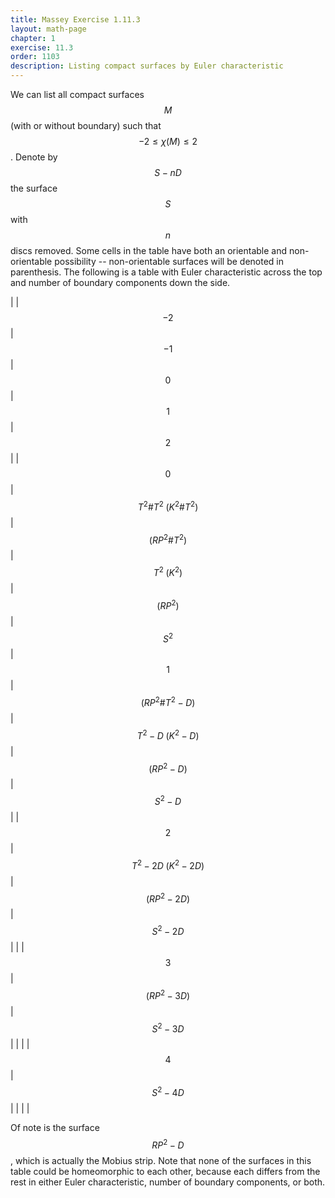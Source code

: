 ```yaml
---
title: Massey Exercise 1.11.3
layout: math-page
chapter: 1
exercise: 11.3
order: 1103
description: Listing compact surfaces by Euler characteristic
---
```


We can list all compact surfaces $$M$$ (with or without boundary) such that $$-2 \leq \chi(M) \leq 2$$.
Denote by $$S - nD$$ the surface $$S$$ with $$n$$ discs removed.
Some cells in the table have both an orientable and non-orientable possibility -- non-orientable surfaces will be denoted in parenthesis.
The following is a table with Euler characteristic across the top and number of boundary components down the side.

|       | $$-2$$ | $$-1$$ | $$0$$ | $$1$$ | $$2$$ |
| $$0$$ | $$T^2 \# T^2 \; (K^2 \# T^2)$$ | $$(RP^2 \# T^2)$$ | $$T^2 \; (K^2)$$ | $$(RP^2)$$ | $$S^2$$
| $$1$$ | $$(RP^2 \# T^2 - D)$$ | $$T^2 - D \; (K^2 - D)$$ | $$(RP^2 - D)$$ | $$S^2 - D$$ |
| $$2$$ | $$T^2 - 2D \; (K^2 - 2D)$$ | $$(RP^2 - 2D)$$ | $$S^2 - 2D$$ | |
| $$3$$ | $$(RP^2 - 3D)$$ | $$S^2 - 3D$$ | | |
| $$4$$ | $$S^2 - 4D$$ | | | |

Of note is the surface $$RP^2 - D$$, which is actually the Mobius strip.
Note that none of the surfaces in this table could be homeomorphic to each other, because each differs from the rest in either Euler characteristic, number of boundary components, or both.
